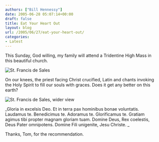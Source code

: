 ```yaml
---
authors: ["Bill Hennessy"]
date: 2005-06-28 05:07:14+00:00
draft: false
title: Eat Your Heart Out
layout: blog
url: /2005/06/27/eat-your-heart-out/
categories:
- Latest
---
```


This Sunday, God willing, my family will attend a Tridentine High Mass in this beautiful church.

![St. Francis de Sales](/wp-content/plugins/SFdSaisledigital.jpg)


On our knees, the priest facing Christ crucified, Latin and chants invoking the Holy Spirit to fill our souls with graces.  Does it get any better on this earth?

![St. Francis de Sales, wider view](/wp-content/plugins/SFDSaisle.jpg)





> 
_Gloria in excelsis Deo. Et in terra pax hominibus bonae voluntatis. Laudamus te. Benedicimus te. Adoramus te. Glorificamus te. Gratiam agimus tibi propter magnam gloriam tuam. Domine Deus, Rex coelestis, Deus Pater omnipotens. Domine Fili unigenite, Jesu Christe. _



Thanks, Tom, for the recommendation. 
